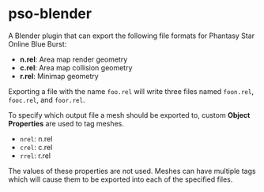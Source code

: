 # pso-blender

A Blender plugin that can export the following file formats for Phantasy Star Online Blue Burst:
* **n.rel**: Area map render geometry
* **c.rel**: Area map collision geometry
* **r.rel**: Minimap geometry

Exporting a file with the name `foo.rel` will write three files named `foon.rel`, `fooc.rel`, and `foor.rel`.

To specify which output file a mesh should be exported to, custom **Object Properties** are used to tag meshes.
* `nrel`: n.rel
* `crel`: c.rel
* `rrel`: r.rel

The values of these properties are not used.
Meshes can have multiple tags which will cause them to be exported into each of the specified files.
